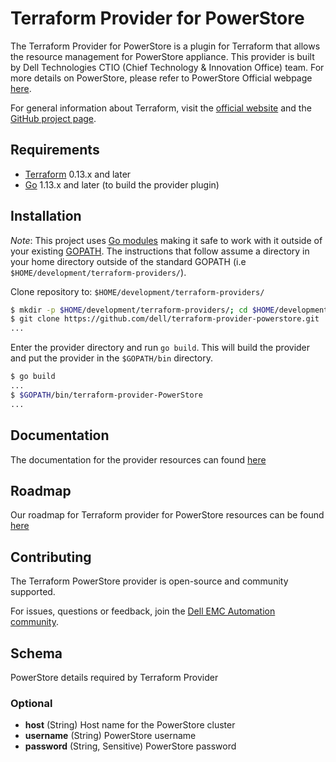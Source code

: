 
# Terraform Provider for PowerStore

The Terraform Provider for PowerStore is a plugin for Terraform that allows the resource management for PowerStore appliance. This provider is built by Dell Technologies CTIO (Chief Technology & Innovation Office) team. For more details on PowerStore, please refer to PowerStore Official webpage [here][powerstore-website].

For general information about Terraform, visit the [official website][tf-website] and the [GitHub project page][tf-github].

[tf-website]: https://terraform.io
[tf-github]: https://github.com/hashicorp/terraform
[powerstore-website]: https://www.delltechnologies.com/en-in/storage/powerstore-storage-appliance.htm

## Requirements

- [Terraform](https://www.terraform.io/downloads.html) 0.13.x and later
- [Go](https://golang.org/doc/install) 1.13.x and later (to build the provider plugin) 

## Installation

*Note*: This project uses [Go modules](https://blog.golang.org/using-go-modules) making it safe to work with it outside of your existing [GOPATH](http://golang.org/doc/code.html#GOPATH).  The instructions that follow assume a directory in your home directory outside of the standard GOPATH (i.e `$HOME/development/terraform-providers/`).

Clone repository to: `$HOME/development/terraform-providers/`

```sh
$ mkdir -p $HOME/development/terraform-providers/; cd $HOME/development/terraform-providers/
$ git clone https://github.com/dell/terraform-provider-powerstore.git
...
```

Enter the provider directory and run `go build`. This will build the provider and put the provider in the `$GOPATH/bin` directory.

```sh
$ go build
...
$ $GOPATH/bin/terraform-provider-PowerStore
...
```

## Documentation

The documentation for the provider resources can found [here](https://github.com/dell/terraform-provider-powerstore/tree/main/docs/resources)

## Roadmap

Our roadmap for Terraform provider for PowerStore resources can be found [here](https://github.com/dell/terraform-provider-powerstore/tree/main/docs/ROADMAP.md)

## Contributing

The Terraform PowerStore provider is open-source and community supported.

For issues, questions or feedback, join the [Dell EMC Automation community](https://www.dell.com/community/Automation/bd-p/Automation).

<!-- schema generated by tfplugindocs -->
## Schema

PowerStore details required by Terraform Provider

### Optional

- **host** (String) Host name for the PowerStore cluster
- **username** (String) PowerStore username
- **password** (String, Sensitive) PowerStore password
